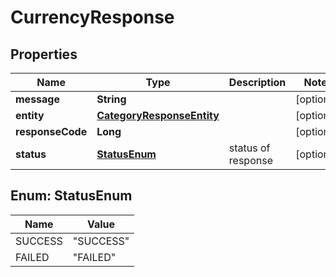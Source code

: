

# CurrencyResponse

## Properties

Name | Type | Description | Notes
------------ | ------------- | ------------- | -------------
**message** | **String** |  |  [optional]
**entity** | [**CategoryResponseEntity**](CategoryResponseEntity.md) |  |  [optional]
**responseCode** | **Long** |  |  [optional]
**status** | [**StatusEnum**](#StatusEnum) | status of response |  [optional]



## Enum: StatusEnum

Name | Value
---- | -----
SUCCESS | &quot;SUCCESS&quot;
FAILED | &quot;FAILED&quot;



